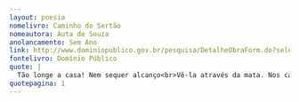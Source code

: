 ```yaml
---
layout: poesia
nomelivro: Caminho do Sertão
nomeautora: Auta de Souza
anolancamento: Sem Ano
link: http://www.dominiopublico.gov.br/pesquisa/DetalheObraForm.do?select_action=&co_obra=81720
fontelivro: Domínio Público
quote: |
  Tão longe a casa! Nem sequer alcanço<br>Vê-la através da mata. Nos caminhos<br>A sombra desce; e, sem achar descanso,<br>Vamos nós dois, meu pobre irmão, sozinhos!
quotepagina: 1
---
```

